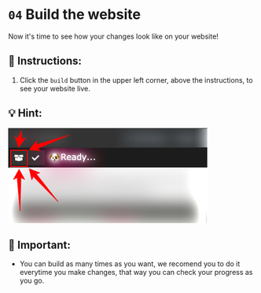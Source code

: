 # `04` Build the website

Now it's time to see how your changes look like on your website!

## 📝 Instructions:

1. Click the `build` button in the upper left corner, above the instructions, to see your website live.

## 💡 Hint:

![build button](../../assets/build.png?raw=true) 

## 🔎 Important:

+ You can build as many times as you want, we recomend you to do it everytime you make changes, that way you can check your progress as you go.
